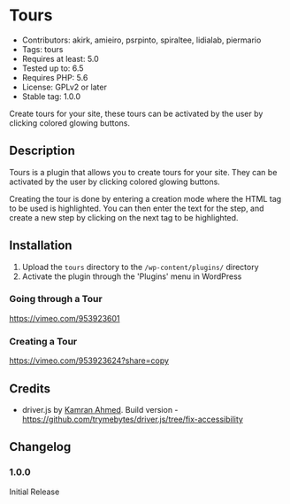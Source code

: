 # Tours

- Contributors: akirk, amieiro, psrpinto, spiraltee, lidialab, piermario
- Tags: tours
- Requires at least: 5.0
- Tested up to: 6.5
- Requires PHP: 5.6
- License: GPLv2 or later
- Stable tag: 1.0.0

Create tours for your site, these tours can be activated by the user by clicking colored glowing buttons.

## Description

Tours is a plugin that allows you to create tours for your site. They can be activated by the user by clicking colored glowing buttons.


Creating the tour is done by entering a creation mode where the HTML tag to be used is highlighted. You can then enter the text for the step, and create a new step by clicking on the next tag to be highlighted.

## Installation

1. Upload the `tours` directory to the `/wp-content/plugins/` directory
2. Activate the plugin through the 'Plugins' menu in WordPress

### Going through a Tour


https://vimeo.com/953923601



### Creating a Tour

https://vimeo.com/953923624?share=copy


## Credits

* driver.js by [Kamran Ahmed](https://github.com/kamranahmedse/driver.js). Build version - https://github.com/trymebytes/driver.js/tree/fix-accessibility


## Changelog

### 1.0.0
Initial Release
